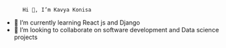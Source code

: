           Hi 👋, I’m Kavya Konisa 


- 🌱 I’m currently learning React js and Django
- 💞️ I’m looking to collaborate on software development and Data science projects

<!---
kavyakonisa/kavyakonisa is a ✨ special ✨ repository because its `README.md` (this file) appears on your GitHub profile.
You can click the Preview link to take a look at your changes.
--->
